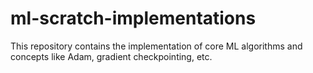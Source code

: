 # ml-scratch-implementations
This repository contains the implementation of core ML algorithms and concepts like Adam, gradient checkpointing, etc.
